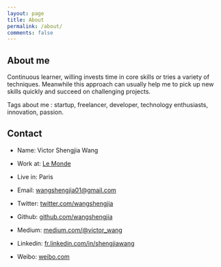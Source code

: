 ```yaml
---
layout: page
title: About
permalink: /about/
comments: false
---
```

## About me
Continuous learner, willing invests time in core skills or tries a variety of techniques. Meanwhile this approach can usually help me to pick up new skills quickly and succeed on challenging projects.

Tags about me : startup, freelancer, developer, technology enthusiasts, innovation, passion.

## Contact
- Name: Victor Shengjia Wang
- Work at: [Le Monde](www.lemonde.fr)
- Live in: Paris
- Email: wangshengjia01@gmail.com

- Twitter: [twitter.com/wangshengjia](twitter.com/wangshengjia)
- Github: [github.com/wangshengjia](github.com/wangshengjia)
- Medium: [medium.com/@victor_wang](medium.com/@victor_wang)
- Linkedin: [fr.linkedin.com/in/shengjiawang](fr.linkedin.com/in/shengjiawang)
- Weibo: [weibo.com](http://www.weibo.com/1739447693/profile?topnav=1&wvr=6&is_all=1)
